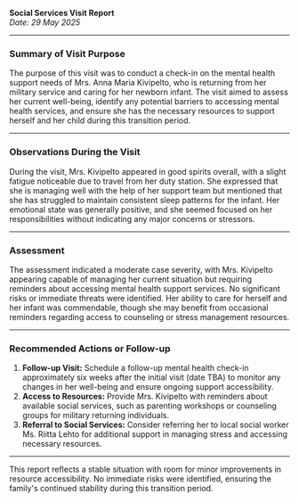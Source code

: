 

**Social Services Visit Report**  
*Date: 29 May 2025*  

---

### **Summary of Visit Purpose**  
The purpose of this visit was to conduct a check-in on the mental health support needs of Mrs. Anna Maria Kivipelto, who is returning from her military service and caring for her newborn infant. The visit aimed to assess her current well-being, identify any potential barriers to accessing mental health services, and ensure she has the necessary resources to support herself and her child during this transition period.

---

### **Observations During the Visit**  
During the visit, Mrs. Kivipelto appeared in good spirits overall, with a slight fatigue noticeable due to travel from her duty station. She expressed that she is managing well with the help of her support team but mentioned that she has struggled to maintain consistent sleep patterns for the infant. Her emotional state was generally positive, and she seemed focused on her responsibilities without indicating any major concerns or stressors.

---

### **Assessment**  
The assessment indicated a moderate case severity, with Mrs. Kivipelto appearing capable of managing her current situation but requiring reminders about accessing mental health support services. No significant risks or immediate threats were identified. Her ability to care for herself and her infant was commendable, though she may benefit from occasional reminders regarding access to counseling or stress management resources.

---

### **Recommended Actions or Follow-up**  
1. **Follow-up Visit:** Schedule a follow-up mental health check-in approximately six weeks after the initial visit (date TBA) to monitor any changes in her well-being and ensure ongoing support accessibility.
2. **Access to Resources:** Provide Mrs. Kivipelto with reminders about available social services, such as parenting workshops or counseling groups for military returning individuals.
3. **Referral to Social Services:** Consider referring her to local social worker Ms. Riitta Lehto for additional support in managing stress and accessing necessary resources.

---

This report reflects a stable situation with room for minor improvements in resource accessibility. No immediate risks were identified, ensuring the family's continued stability during this transition period.